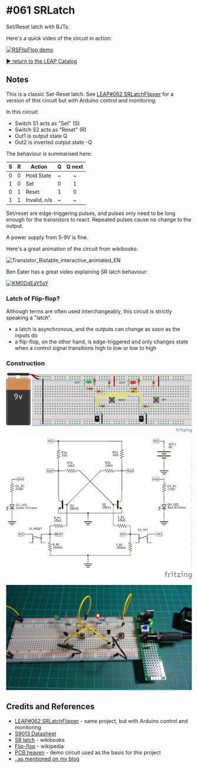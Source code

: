 # #061 SRLatch

Set/Reset latch with BJTs.

Here's a quick video of the circuit in action:

[![RSFlipFlop demo](http://img.youtube.com/vi/Df0gB0qHPFM/0.jpg)](http://www.youtube.com/watch?v=Df0gB0qHPFM)

[:arrow_forward: return to the LEAP Catalog](http://leap.tardate.com)

## Notes

This is a classic Set-Reset latch.
See [LEAP#062 SRLatchFlipper](../SRLatchFlipper) for a version of this circuit but with Arduino control and monitoring.

In this circuit:

* Switch S1 acts as "Set" (S)
* Switch S2 acts as "Reset" (R)
* Out1 is output state Q
* Out2 is inverted output state -Q

The behaviour is summarised here:

| S  | R  | Action      | Q  | Q next |
|:--:|:--:|-------------|:--:|:------:|
| 0  | 0  | Hold State  | ~  | ~      |
| 1  | 0  | Set         | 0  | 1      |
| 0  | 1  | Reset       | 1  | 0      |
| 1  | 1  | Invalid, n/a| ~  | ~      |

Set/reset are edge-triggering pulses, and pulses only need to be long enough for the transistors to react.
Repeated pulses cause no change to the output.

A power supply from 5-9V is fine.

Here's a great animation of the circuit from wikibooks:

![Transistor_Bistable_interactive_animated_EN](https://upload.wikimedia.org/wikipedia/commons/1/14/Transistor_Bistable_interactive_animated_EN.svg)

Ben Eater has a great video explaining SR latch behaviour:

[![KM0DdEaY5sY](http://img.youtube.com/vi/KM0DdEaY5sY/0.jpg)](http://www.youtube.com/watch?v=KM0DdEaY5sY)


### Latch of Flip-flop?

Although terms are often used interchangeably, this circuit is strictly speaking a "latch".

* a latch is asynchronous, and the outputs can change as soon as the inputs do
* a flip-flop, on the other hand, is edge-triggered and only changes state when a control signal transitions high to low or low to high


### Construction

![The Breadboard](./assets/SRLatch_bb.jpg?raw=true)

![The Schematic](./assets/SRLatch_schematic.jpg?raw=true)

![The Build](./assets/SRLatch_build.jpg?raw=true)

## Credits and References
* [LEAP#062 SRLatchFlipper](../SRLatchFlipper) - same project, but with Arduino control and monitoring
* [S9013 Datasheet](http://www.futurlec.com/Transistors/S9013.shtml)
* [SR latch](https://en.wikibooks.org/wiki/Digital_Circuits/Latches#SR_latch) - wikibooks
* [Flip-flop](http://en.wikipedia.org/wiki/Flip-flop_%28electronics%29) - wikipedia
* [PCB heaven](http://www.pcbheaven.com/userpages/basic_transistor_circuits/) - demo circuit used as the basis for this project
* [..as mentioned on my blog](http://blog.tardate.com/2017/05/leap061-set-reset-latches.html)
